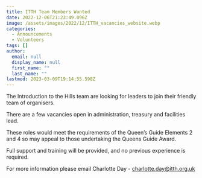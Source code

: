 ```yaml
---
title: ITTH Team Members Wanted
date: 2022-12-06T21:23:49.096Z
image: /assets/images/2022/12/ITTH_vacancies_website.webp
categories:
  - Announcements
  - Volunteers
tags: []
author:
  email: null
  display_name: null
  first_name: ""
  last_name: ""
lastmod: 2023-03-09T19:14:55.598Z
---
```

The Introduction to the Hills team are looking for leaders to join their friendly team of organisers.

There are a few vacancies open in administration, treasury and facilities lead.

These roles would meet the requirements of the Queen’s Guide Elements 2 and 4 so may appeal to those undertaking the Queens Guide Award.

Full support and training will be provided, and no previous experience is required.

For more information please email Charlotte Day - <charlotte.day@itth.org.uk>
